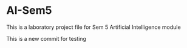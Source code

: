 # AI-Sem5
This is a laboratory project file for Sem 5 Artificial Intelligence module

This is a new commit for testing 